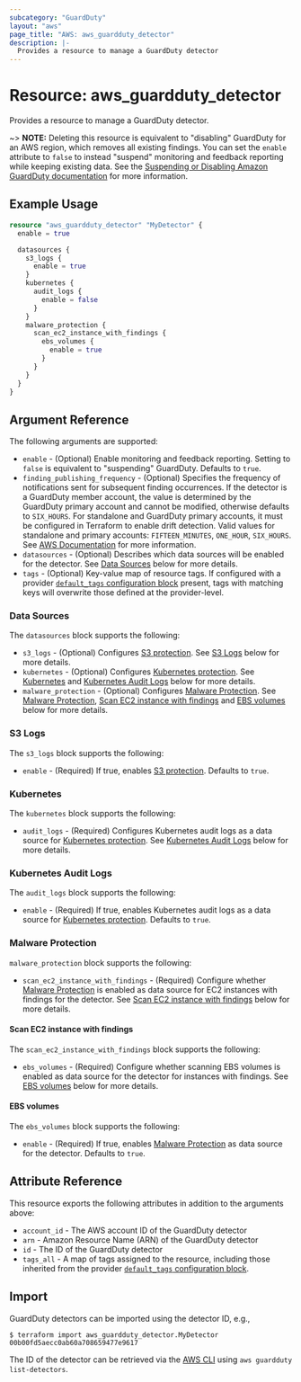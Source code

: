 ```yaml
---
subcategory: "GuardDuty"
layout: "aws"
page_title: "AWS: aws_guardduty_detector"
description: |-
  Provides a resource to manage a GuardDuty detector
---
```


# Resource: aws_guardduty_detector

Provides a resource to manage a GuardDuty detector.

~> **NOTE:** Deleting this resource is equivalent to "disabling" GuardDuty for an AWS region, which removes all existing findings. You can set the `enable` attribute to `false` to instead "suspend" monitoring and feedback reporting while keeping existing data. See the [Suspending or Disabling Amazon GuardDuty documentation](https://docs.aws.amazon.com/guardduty/latest/ug/guardduty_suspend-disable.html) for more information.

## Example Usage

```terraform
resource "aws_guardduty_detector" "MyDetector" {
  enable = true

  datasources {
    s3_logs {
      enable = true
    }
    kubernetes {
      audit_logs {
        enable = false
      }
    }
    malware_protection {
      scan_ec2_instance_with_findings {
        ebs_volumes {
          enable = true
        }
      }
    }
  }
}
```

## Argument Reference

The following arguments are supported:

* `enable` - (Optional) Enable monitoring and feedback reporting. Setting to `false` is equivalent to "suspending" GuardDuty. Defaults to `true`.
* `finding_publishing_frequency` - (Optional) Specifies the frequency of notifications sent for subsequent finding occurrences. If the detector is a GuardDuty member account, the value is determined by the GuardDuty primary account and cannot be modified, otherwise defaults to `SIX_HOURS`. For standalone and GuardDuty primary accounts, it must be configured in Terraform to enable drift detection. Valid values for standalone and primary accounts: `FIFTEEN_MINUTES`, `ONE_HOUR`, `SIX_HOURS`. See [AWS Documentation](https://docs.aws.amazon.com/guardduty/latest/ug/guardduty_findings_cloudwatch.html#guardduty_findings_cloudwatch_notification_frequency) for more information.
* `datasources` - (Optional) Describes which data sources will be enabled for the detector. See [Data Sources](#data-sources) below for more details.
* `tags` - (Optional) Key-value map of resource tags. If configured with a provider [`default_tags` configuration block](https://registry.terraform.io/providers/hashicorp/aws/latest/docs#default_tags-configuration-block) present, tags with matching keys will overwrite those defined at the provider-level.

### Data Sources

The `datasources` block supports the following:

* `s3_logs` - (Optional) Configures [S3 protection](https://docs.aws.amazon.com/guardduty/latest/ug/s3-protection.html).
  See [S3 Logs](#s3-logs) below for more details.
* `kubernetes` - (Optional) Configures [Kubernetes protection](https://docs.aws.amazon.com/guardduty/latest/ug/kubernetes-protection.html).
  See [Kubernetes](#kubernetes) and [Kubernetes Audit Logs](#kubernetes-audit-logs) below for more details.
* `malware_protection` - (Optional) Configures [Malware Protection](https://docs.aws.amazon.com/guardduty/latest/ug/malware-protection.html).
  See [Malware Protection](#malware-protection), [Scan EC2 instance with findings](#scan-ec2-instance-with-findings) and [EBS volumes](#ebs-volumes) below for more details.

### S3 Logs

The `s3_logs` block supports the following:

* `enable` - (Required) If true, enables [S3 protection](https://docs.aws.amazon.com/guardduty/latest/ug/s3-protection.html).
  Defaults to `true`.

### Kubernetes

The `kubernetes` block supports the following:

* `audit_logs` - (Required) Configures Kubernetes audit logs as a data source for [Kubernetes protection](https://docs.aws.amazon.com/guardduty/latest/ug/kubernetes-protection.html).
  See [Kubernetes Audit Logs](#kubernetes-audit-logs) below for more details.

### Kubernetes Audit Logs

The `audit_logs` block supports the following:

* `enable` - (Required) If true, enables Kubernetes audit logs as a data source for [Kubernetes protection](https://docs.aws.amazon.com/guardduty/latest/ug/kubernetes-protection.html).
  Defaults to `true`.

### Malware Protection

`malware_protection` block supports the following:

* `scan_ec2_instance_with_findings` - (Required) Configure whether [Malware Protection](https://docs.aws.amazon.com/guardduty/latest/ug/malware-protection.html) is enabled as data source for EC2 instances with findings for the detector.
  See [Scan EC2 instance with findings](#scan-ec2-instance-with-findings) below for more details.

#### Scan EC2 instance with findings

The `scan_ec2_instance_with_findings` block supports the following:

* `ebs_volumes` - (Required) Configure whether scanning EBS volumes is enabled as data source for the detector for instances with findings.
  See [EBS volumes](#ebs-volumes) below for more details.

#### EBS volumes

The `ebs_volumes` block supports the following:

* `enable` - (Required) If true, enables [Malware Protection](https://docs.aws.amazon.com/guardduty/latest/ug/malware-protection.html) as data source for the detector.
  Defaults to `true`.

## Attribute Reference

This resource exports the following attributes in addition to the arguments above:

* `account_id` - The AWS account ID of the GuardDuty detector
* `arn` - Amazon Resource Name (ARN) of the GuardDuty detector
* `id` - The ID of the GuardDuty detector
* `tags_all` - A map of tags assigned to the resource, including those inherited from the provider [`default_tags` configuration block](https://registry.terraform.io/providers/hashicorp/aws/latest/docs#default_tags-configuration-block).

## Import

GuardDuty detectors can be imported using the detector ID, e.g.,

```
$ terraform import aws_guardduty_detector.MyDetector 00b00fd5aecc0ab60a708659477e9617
```

The ID of the detector can be retrieved via the [AWS CLI](https://awscli.amazonaws.com/v2/documentation/api/latest/reference/guardduty/list-detectors.html) using `aws guardduty list-detectors`.
